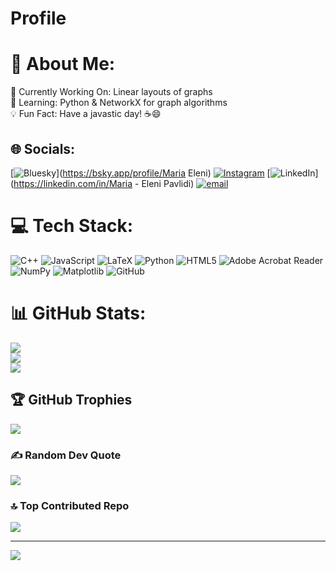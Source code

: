 # Profile

# 💫 About Me:
🔭 Currently Working On: Linear layouts of graphs<br>🌱 Learning: Python & NetworkX for graph algorithms<br>💡 Fun Fact: Have a javastic day! ☕😄


## 🌐 Socials:
[![Bluesky](https://img.shields.io/badge/bluesky-0285FF?style=for-the-badge&logo=bluesky&logoColor=%23FFFFFF)](https://bsky.app/profile/Maria Eleni) [![Instagram](https://img.shields.io/badge/Instagram-%23E4405F.svg?logo=Instagram&logoColor=white)](https://instagram.com/@marialenapld) [![LinkedIn](https://img.shields.io/badge/LinkedIn-%230077B5.svg?logo=linkedin&logoColor=white)](https://linkedin.com/in/Maria - Eleni Pavlidi) [![email](https://img.shields.io/badge/Email-D14836?logo=gmail&logoColor=white)](mailto:m.e.pavlidi@uoi.gr) 

# 💻 Tech Stack:
![C++](https://img.shields.io/badge/c++-%2300599C.svg?style=for-the-badge&logo=c%2B%2B&logoColor=white) ![JavaScript](https://img.shields.io/badge/javascript-%23323330.svg?style=for-the-badge&logo=javascript&logoColor=%23F7DF1E) ![LaTeX](https://img.shields.io/badge/latex-%23008080.svg?style=for-the-badge&logo=latex&logoColor=white) ![Python](https://img.shields.io/badge/python-3670A0?style=for-the-badge&logo=python&logoColor=ffdd54) ![HTML5](https://img.shields.io/badge/html5-%23E34F26.svg?style=for-the-badge&logo=html5&logoColor=white) ![Adobe Acrobat Reader](https://img.shields.io/badge/Adobe%20Acrobat%20Reader-EC1C24.svg?style=for-the-badge&logo=Adobe%20Acrobat%20Reader&logoColor=white) ![NumPy](https://img.shields.io/badge/numpy-%23013243.svg?style=for-the-badge&logo=numpy&logoColor=white) ![Matplotlib](https://img.shields.io/badge/Matplotlib-%23ffffff.svg?style=for-the-badge&logo=Matplotlib&logoColor=black) ![GitHub](https://img.shields.io/badge/github-%23121011.svg?style=for-the-badge&logo=github&logoColor=white)
# 📊 GitHub Stats:
![](https://github-readme-stats.vercel.app/api?username=Maria-EleniPavlidi&theme=dark&hide_border=false&include_all_commits=false&count_private=false)<br/>
![](https://nirzak-streak-stats.vercel.app/?user=Maria-EleniPavlidi&theme=dark&hide_border=false)<br/>
![](https://github-readme-stats.vercel.app/api/top-langs/?username=Maria-EleniPavlidi&theme=dark&hide_border=false&include_all_commits=false&count_private=false&layout=compact)

## 🏆 GitHub Trophies
![](https://github-profile-trophy.vercel.app/?username=Maria-EleniPavlidi&theme=radical&no-frame=false&no-bg=true&margin-w=4)

### ✍️ Random Dev Quote
![](https://quotes-github-readme.vercel.app/api?type=horizontal&theme=radical)

### 🔝 Top Contributed Repo
![](https://github-contributor-stats.vercel.app/api?username=Maria-EleniPavlidi&limit=5&theme=dark&combine_all_yearly_contributions=true)

---
[![](https://visitcount.itsvg.in/api?id=Maria-EleniPavlidi&icon=0&color=0)](https://visitcount.itsvg.in)

<!-- Proudly created with GPRM ( https://gprm.itsvg.in ) -->
